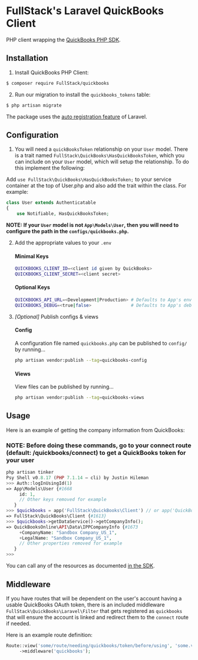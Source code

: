 # FullStack's Laravel QuickBooks Client

PHP client wrapping the [QuickBooks PHP SDK](https://github.com/intuit/QuickBooks-V3-PHP-SDK).


## Installation

1. Install QuickBooks PHP Client:

```bash
$ composer require FullStack/quickbooks
```

2. Run our migration to install the `quickbooks_tokens` table:

```bash
$ php artisan migrate
```

The package uses the [auto registration feature](https://laravel.com/docs/packages#package-discovery) of Laravel.

## Configuration

1. You will need a ```quickBooksToken``` relationship on your ```User``` model.  There is a trait named ```FullStack\QuickBooks\HasQuickBooksToken```, which you can include on your ```User``` model, which will setup the relationship. To do this implement the following:

Add ```use FullStack\QuickBooks\HasQuickBooksToken;``` to your service container at the top of User.php
and also add the trait within the class. For example:

```php
class User extends Authenticatable
{
    use Notifiable, HasQuickBooksToken;
```

**NOTE: If your ```User``` model is not ```App\Models\User```, then you will need to configure the path in the ```configs/quickbooks.php```.**

2. Add the appropriate values to your ```.env```

    #### Minimal Keys
    ```bash
    QUICKBOOKS_CLIENT_ID=<client id given by QuickBooks>
    QUICKBOOKS_CLIENT_SECRET=<client secret>
    ```

    #### Optional Keys
    ```bash
    QUICKBOOKS_API_URL=<Development|Production> # Defaults to App's env value
    QUICKBOOKS_DEBUG=<true|false>               # Defaults to App's debug value
    ```

3. _[Optional]_ Publish configs & views

    #### Config
    A configuration file named ```quickbooks.php``` can be published to ```config/``` by running...

    ```bash
    php artisan vendor:publish --tag=quickbooks-config
    ```

    #### Views
    View files can be published by running...

    ```bash
    php artisan vendor:publish --tag=quickbooks-views
    ```

## Usage

Here is an example of getting the company information from QuickBooks:

### NOTE: Before doing these commands, go to your connect route (default: /quickbooks/connect) to get a QuickBooks token for your user

```php
php artisan tinker
Psy Shell v0.8.17 (PHP 7.1.14 — cli) by Justin Hileman
>>> Auth::logInUsingId(1)
=> App\Models\User {#1668
     id: 1,
     // Other keys removed for example
   }
>>> $quickbooks = app('FullStack\QuickBooks\Client') // or app('QuickBooks')
=> FullStack\QuickBooks\Client {#1613}
>>> $quickbooks->getDataService()->getCompanyInfo();
=> QuickBooksOnline\API\Data\IPPCompanyInfo {#1673
     +CompanyName: "Sandbox Company_US_1",
     +LegalName: "Sandbox Company_US_1",
     // Other properties removed for example
   }
>>>
```

You can call any of the resources as documented [in the SDK](https://intuit.github.io/QuickBooks-V3-PHP-SDK/quickstart.html).

## Middleware

If you have routes that will be dependent on the user's account having a usable QuickBooks OAuth token, there is an included middleware ```FullStack\QuickBooks\Laravel\Filter``` that gets registered as ```quickbooks``` that will ensure the account is linked and redirect them to the `connect` route if needed.

Here is an example route definition:

```php
Route::view('some/route/needing/quickbooks/token/before/using', 'some.view')
     ->middleware('quickbooks');
```
